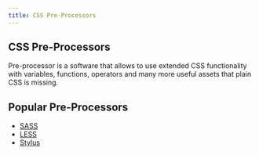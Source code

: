 ```yaml
---
title: CSS Pre-Processors
---
```

## CSS Pre-Processors

Pre-processor is a software that allows to use extended CSS functionality with variables, functions, operators and many more useful assets that plain CSS is missing.

## Popular Pre-Processors

* [SASS](http://sass-lang.com)
* [LESS](http://lesscss.org)
* [Stylus](http://stylus-lang.com)
